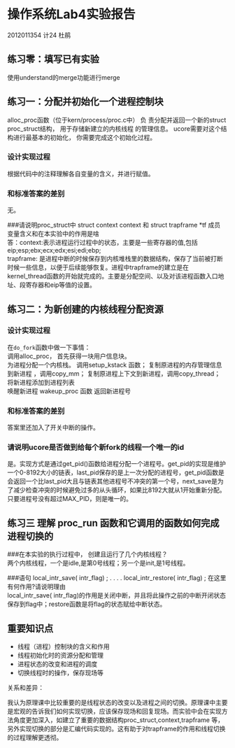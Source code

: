 # 操作系统Lab4实验报告

2012011354
计24
杜鹃

## 练习零：填写已有实验
使用understand的merge功能进行merge

## 练习一：分配并初始化一个进程控制块  
alloc_proc函数（位于kern/process/proc.c中） 负 责分配并返回一个新的struct proc_struct结构， 用于存储新建立的内核线程
的管理信息。 ucore需要对这个结构进行最基本的初始化， 你需要完成这个初始化过程。

### 设计实现过程
根据代码中的注释理解各自变量的含义，并进行赋值。

### 和标准答案的差别
无。

###请说明proc_struct中 struct context context 和 struct trapframe *tf 成员 变量含义和在本实验中的作用是啥  
答：context:表示进程运行过程中的状态，主要是一些寄存器的值,包括eip;esp;ebx;ecx;edx;esi;edi;ebp;  
  trapframe: 是进程中断的时候保存到内核堆栈里的数据结构，保存了当前被打断时候一些信息，以便于后续能够恢复。进程中trapframe的建立是在kernel_thread函数的开始就完成的。主要是分配空间、以及对该进程函数入口地址、段寄存器和eip等值的设置。


## 练习二：为新创建的内核线程分配资源

### 设计实现过程
在`do_fork`函数中做一下事情：  
调用alloc_proc， 首先获得一块用户信息块。  
为进程分配一个内核栈。  调用setup_kstack 函数；
复制原进程的内存管理信息到新进程 ，调用copy_mm；
复制原进程上下文到新进程，调用copy_thread；
将新进程添加到进程列表  
唤醒新进程  wakeup_proc 函数
返回新进程号  

### 和标准答案的差别
答案里还加入了开关中断的操作。

### 请说明ucore是否做到给每个新fork的线程一个唯一的id  
是。实现方式是通过get_pid()函数给进程分配一个进程号。get_pid的实现是维护一个0-8192大小的链表，last_pid保存的是上一次分配的进程号，get_pid函数是会返回一个比last_pid大且与链表其他进程号不冲突的第一个号，next_save是为了减少检查冲突的时候避免过多的从头循环，如果比8192大就从1开始重新分配。只要进程号没有超过MAX_PID，则是唯一的。

## 练习三 理解 proc_run 函数和它调用的函数如何完成进程切换的

###在本实验的执行过程中， 创建且运行了几个内核线程？  
两个内核线程，一个是idle,是第0号线程；另一个是init,是1号线程。


###语句 local_intr_save( intr_flag) ; . . . . local_intr_restore( intr_flag) ; 在这里有何作用?请说明理由  
local_intr_save( intr_flag)的作用是关闭中断，并且将此操作之前的中断开闭状态保存到flag中；restore函数是将flag的状态赋给中断状态。  
## 重要知识点
- 线程（进程）控制块的含义和作用
- 线程初始化时的资源分配和管理
- 进程状态的改变和进程的调度
- 切换线程时的操作，保存现场等

关系和差异：  

我认为原理课中比较重要的是线程状态的改变以及进程之间的切换。原理课中主要是宏观的告诉我们如何实现切换，应该保存现场和回复现场。而实验中会在实现方法角度更加深入，如建立了重要的数据结构proc_struct,context,trapframe 等，另外实现切换的部分是汇编代码实现的。这有助于对trapframe的作用和线程切换的过程理解更透彻。

